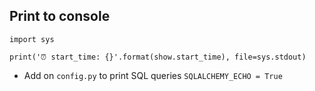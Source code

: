 ## Print to console ##
```
import sys

print('⏰ start_time: {}'.format(show.start_time), file=sys.stdout)
```

- Add on `config.py` to print SQL queries
`SQLALCHEMY_ECHO = True`